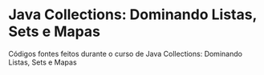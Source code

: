 # Java Collections: Dominando Listas, Sets e Mapas
Códigos fontes feitos durante o curso de Java Collections: Dominando Listas, Sets e Mapas
